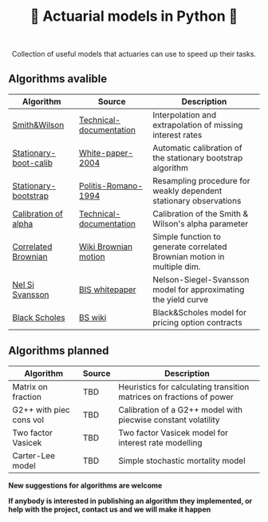 <h1 align="center" style="border-botom: none">
  <b>
    🐍 Actuarial models in Python 🐍     
  </b>
</h1>

</br>

<p align="center">
  Collection of useful models that actuaries can use to speed up their tasks. 
</p>

## Algorithms avalible

| Algorithm              | Source                              | Description                                                            |
| ---------------------- | ----------------------------------- | ---------------------------------------------------------------------- |
| [Smith&Wilson]         | [Technical-documentation]           | Interpolation and extrapolation of missing interest rates              |
| [Stationary-boot-calib]| [White-paper-2004]                  | Automatic calibration of the stationary bootstrap algorithm            |
| [Stationary-bootstrap] | [Politis-Romano-1994]               | Resampling procedure for weakly dependent stationary observations      |
| [Calibration of alpha] | [Technical-documentation]           | Calibration of the Smith & Wilson's alpha parameter                    |
| [Correlated Brownian]  | [Wiki Brownian motion]              | Simple function to generate correlated Brownian motion in multiple dim.|
| [Nel Si Svansson]      | [BIS whitepaper]                    | Nelson-Siegel-Svansson model for approximating the yield curve         |
| [Black Scholes]         | [BS wiki]                          | Black&Scholes model for pricing option contracts                        |


[Smith&Wilson]: https://github.com/qnity/insurance_python/tree/main/smith%26wilson
[Technical-documentation]: https://www.eiopa.europa.eu/sites/default/files/risk_free_interest_rate/12092019-technical_documentation.pdf
[Stationary-boot-calib]: https://github.com/qnity/insurance_python/tree/main/stationary-bootstrap-calibration
[White-paper-2004]: http://public.econ.duke.edu/~ap172/Politis_White_2004.pdf
[Stationary-bootstrap]: https://github.com/qnity/insurance_python/tree/main/stationary-bootstrap
[Politis-Romano-1994]: https://www.jstor.org/stable/2290993
[Calibration of alpha]: https://github.com/qnity/insurance_python/tree/main/bisection_alpha
[Correlated Brownian]: https://github.com/qnity/insurance_python/tree/main/correlated_brownian_motion_python
[Wiki Brownian motion]: https://en.wikipedia.org/wiki/Brownian_motion
[Nel Si Svansson]: https://github.com/qnity/insurance_python/tree/main/NelsonSiegelSvansson
[BIS whitepaper]: https://www.bis.org/publ/bppdf/bispap25l.pdf
[Black Scholes]: https://github.com/qnity/insurance_python/tree/main/black%26sholes
[BS wiki]: https://en.wikipedia.org/wiki/Black%E2%80%93Scholes_model


## Algorithms planned

| Algorithm              | Source                              | Description                                                            |
| ---------------------- | ----------------------------------- | ---------------------------------------------------------------------- |
| Matrix on fraction     | TBD                                 | Heuristics for calculating transition matrices on fractions of power   |
| G2++ with piec cons vol| TBD                                 | Calibration of a G2++ model with piecwise constant volatility          |
| Two factor Vasicek     | TBD                                 | Two factor Vasicek model for interest rate modelling                   |
| Carter-Lee model       | TBD                                 | Simple stochastic mortality model                                      |

<b> New suggestions for algorithms are welcome </b>

<b>If anybody is interested in publishing an algorithm they implemented, or help with the project, contact us and we will make it happen </b>
